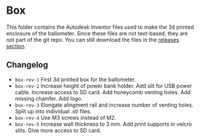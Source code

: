 # Box

This folder contains the Autodesk Inventor files used to make the 3d printed enclosure of the ballometer. Since these files are not text-based, they are not part of the git repo. You can still download the files in the [releases section](https://github.com/wipfli/hardware/releases).

## Changelog

* ```box-rev-1``` First 3d printed box for the ballometer.
* ```box-rev-2``` Increase height of power bank holder. Add slit for USB power cable. Increase access to SD card. Add honeycomb venting holes. Add missing chamfer. Add logo. 
* ```box-rev-3``` Elongate alingment rail and increase number of venting holes. Split up into individual .stl files.
* ```box-rev-4``` Use M3 screws instead of M2.
* ```box-rev-5``` Increase wall thickness to 3 mm. Add print supports in velcro slits. Give more access to SD card.
